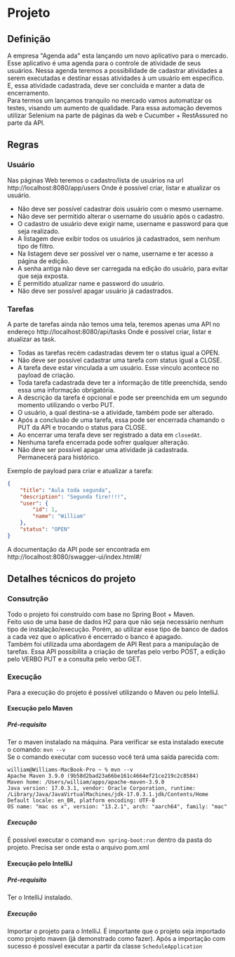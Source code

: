 # Projeto

## Definição
A empresa "Agenda ada" esta lançando um novo aplicativo para o mercado. Esse aplicativo é uma agenda para o controle de atividade de seus usuários.
Nessa agenda teremos a possibilidade de cadastrar atividades a serem executadas e destinar essas atividades à um usuário em especifico. E, essa atividade cadastrada, deve ser concluída e manter a data de encerramento.  
Para termos um lançamos tranquilo no mercado vamos automatizar os testes, visando um aumento de qualidade. Para essa automação devemos utilizar Selenium na parte de páginas da web e Cucumber + RestAssured no parte da API.

## Regras

### Usuário
Nas páginas Web teremos o cadastro/lista de usuários na url http://localhost:8080/app/users Onde é possível criar, listar e atualizar os usuário.
- Não deve ser possível cadastrar dois usuário com o mesmo username.
- Não deve ser permitido alterar o username do usuário após o cadastro.
- O cadastro de usuário deve exigir name, username e password para que seja realizado.
- A listagem deve exibir todos os usuários já cadastrados, sem nenhum tipo de filtro.
- Na listagem deve ser possível ver o name, username e ter acesso a página de edição.
- A senha antiga não deve ser carregada na edição do usuário, para evitar que seja exposta.
- É permitido atualizar name e password do usuário.
- Não deve ser possível apagar usuário já cadastrados.

### Tarefas
A parte de tarefas ainda não temos uma tela, teremos apenas uma API no endereço http://localhost:8080/api/tasks Onde é possível criar, listar e atualizar as task.   
- Todas as tarefas recém cadastradas devem ter o status igual a OPEN.
- Não deve ser possível cadastrar uma tarefa com status igual a CLOSE.
- A tarefa deve estar vinculada a um usuário. Esse vinculo acontece no payload de criação.
- Toda tarefa cadastrada deve ter a informação de title preenchida, sendo essa uma informação obrigatória.
- A descrição da tarefa é opcional e pode ser preenchida em um segundo momento utilizando o verbo PUT.
- O usuário, a qual destina-se a atividade, também pode ser alterado.
- Após a conclusão de uma tarefa, essa pode ser encerrada chamando o PUT da API e trocando o status para CLOSE.
- Ao encerrar uma terafa deve ser registrado a data em `closedAt`.
- Nenhuma tarefa encerrada pode sofrer qualquer alteração.
- Não deve ser possível apagar uma atividade já cadastrada. Permanecerá para histórico.
  
Exemplo de payload para criar e atualizar a tarefa:
```json
{
    "title": "Aula toda segunda",
    "description": "Segunda fire!!!!",
    "user": {
        "id": 1,
        "name": "William"
    },
    "status": "OPEN"
}
```
A documentação da API pode ser encontrada em http://localhost:8080/swagger-ui/index.html#/

## Detalhes técnicos do projeto

### Consutrção
Todo o projeto foi construído com base no Spring Boot + Maven.  
Feito uso de uma base de dados H2 para que não seja necessário nenhum tipo de instalação/execução. Porém, ao utilizar esse tipo de banco de dados a cada vez que o aplicativo é encerrado o banco é apagado.  
Também foi utilizada uma abordagem de API Rest para a manipulação de tarefas. Essa API possibilita a criação de tarefas pelo verbo POST, a edição pelo VERBO PUT e a consulta pelo verbo GET.

### Execução
Para a execução do projeto é possível utilizando o Maven ou pelo IntelliJ.

#### Execução pelo Maven
##### Pré-requisito
Ter o maven instalado na máquina. Para verificar se esta instalado execute o comando: `mvn --v`  
Se o comando executar com sucesso você terá uma saída parecida com:
```
william@Williams-MacBook-Pro ~ % mvn --v
Apache Maven 3.9.0 (9b58d2bad23a66be161c4664ef21ce219c2c8584)
Maven home: /Users/william/apps/apache-maven-3.9.0
Java version: 17.0.3.1, vendor: Oracle Corporation, runtime: /Library/Java/JavaVirtualMachines/jdk-17.0.3.1.jdk/Contents/Home
Default locale: en_BR, platform encoding: UTF-8
OS name: "mac os x", version: "13.2.1", arch: "aarch64", family: "mac"
```

##### Execução
É possível executar o comand `mvn spring-boot:run` dentro da pasta do projeto. Precisa ser onde esta o arquivo pom.xml



#### Execução pelo IntelliJ
##### Pré-requisito
Ter o IntelliJ instalado.

##### Execução
Importar o projeto para o IntelliJ. É importante que o projeto seja importado como projeto maven (já demonstrado como fazer). Após a importação com sucesso é possível executar a partir da classe `ScheduleApplication`